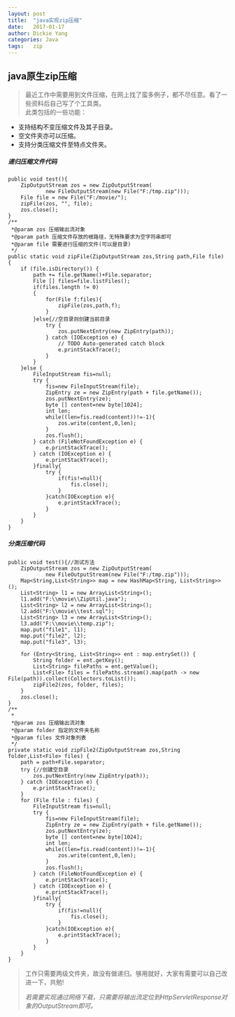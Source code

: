 ```yaml
---
layout: post
title:  "java实现zip压缩"
date:   2017-01-17
author: Dickie Yang
categories: Java
tags:	zip 
---
```


## java原生zip压缩

  >最近工作中需要用到文件压缩，在网上找了蛮多例子，都不尽任意。看了一些资料后自己写了个工具类。  
  >此类包括的一些功能：

  - 支持结构不变压缩文件及其子目录。
  - 空文件夹亦可以压缩。
  - 支持分类压缩文件至特点文件夹。

##### 递归压缩文件代码

	public void test(){
		ZipOutputStream zos = new ZipOutputStream(
				new FileOutputStream(new File("F:/tmp.zip")));
		File file = new File("F:/movie/");
		zipFile(zos, "", file);
		zos.close();
	}
	/**
	 *@param zos 压缩输出流对象
	 *@param path 压缩文件存放的根路径，无特殊要求为空字符串即可
	 *@param file 需要进行压缩的文件(可以是目录)
	 */
	public static void zipFile(ZipOutputStream zos,String path,File file) {
		if (file.isDirectory()) {
			path += file.getName()+File.separator;  
            File [] files=file.listFiles();  
            if(files.length != 0)  
            {  
                for(File f:files){  
                	zipFile(zos,path,f);  
                }  
            }else{//空目录则创建当前目录  
                try {  
                    zos.putNextEntry(new ZipEntry(path));  
                } catch (IOException e) {  
                    // TODO Auto-generated catch block  
                    e.printStackTrace();  
                }  
            } 
		}else {
			FileInputStream fis=null;  
            try {  
                fis=new FileInputStream(file);  
                ZipEntry ze = new ZipEntry(path + file.getName());  
                zos.putNextEntry(ze);  
                byte [] content=new byte[1024];  
                int len;  
                while((len=fis.read(content))!=-1){  
                    zos.write(content,0,len);  
                }  
                zos.flush();  
            } catch (FileNotFoundException e) {  
                e.printStackTrace();  
            } catch (IOException e) {  
                e.printStackTrace(); 
            }finally{  
                try {  
                    if(fis!=null){  
                        fis.close();  
                    }  
                }catch(IOException e){  
                    e.printStackTrace();  
                }  
            } 
		}
	}

##### 分类压缩代码

	public void test(){//测试方法
		ZipOutputStream zos = new ZipOutputStream(
				new FileOutputStream(new File("F:/tmp.zip")));
		Map<String,List<String>> map = new HashMap<String, List<String>>();
		List<String> l1 = new ArrayList<String>();
		l1.add("F:\\movie\\ZipUtil.java");
		List<String> l2 = new ArrayList<String>();
		l2.add("F:\\movie\\test.sql");
		List<String> l3 = new ArrayList<String>();
		l3.add("F:\\movie\\temp.zip");
		map.put("file1", l1);
		map.put("file2", l2);
		map.put("file3", l3);
		
		for (Entry<String, List<String>> ent : map.entrySet()) {
			String folder = ent.getKey();
			List<String> filePaths = ent.getValue();
			List<File> files = filePaths.stream().map(path -> new File(path)).collect(Collectors.toList());	
			zipFile2(zos, folder, files);
		}
		zos.close();
	}
	/**
	 *
	 *@param zos 压缩输出流对象
	 *@param folder 指定的文件夹名称
	 *@param files 文件对象列表 
	 */
	private static void zipFile2(ZipOutputStream zos,String folder,List<File> files) {
		path = path+File.separator;
		try {//创建空目录
            zos.putNextEntry(new ZipEntry(path));  
        } catch (IOException e) {    
            e.printStackTrace();  
        }
		for (File file : files) {
			FileInputStream fis=null;  
            try {  
                fis=new FileInputStream(file);  
                ZipEntry ze = new ZipEntry(path + file.getName());  
                zos.putNextEntry(ze);  
                byte [] content=new byte[1024];  
                int len;  
                while((len=fis.read(content))!=-1){  
                    zos.write(content,0,len);  
                }  
                zos.flush();  
            } catch (FileNotFoundException e) {  
                e.printStackTrace();  
            } catch (IOException e) {  
                e.printStackTrace(); 
            }finally{  
                try {  
                    if(fis!=null){  
                        fis.close();  
                    }  
                }catch(IOException e){  
                    e.printStackTrace();  
                }  
            }
		}
	}

  >工作只需要两级文件夹，故没有做递归。够用就好，大家有需要可以自己改进一下，共勉!  
  >
  >*若需要实现通过网络下载，只需要将输出流定位到HttpServletResponse对象的OutputStream即可。*
